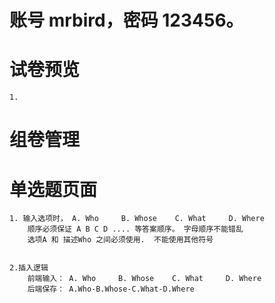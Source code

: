 # 账号 mrbird，密码 123456。

#  试卷预览
    1.
    
    
    
#  组卷管理




#  单选题页面
    1. 输入选项时， A. Who     B. Whose    C. What     D. Where 
        顺序必须保证 A B C D .... 等答案顺序。 字母顺序不能错乱
        选项A 和 描述Who 之间必须使用.  不能使用其他符号
        
        
    2.插入逻辑 
        前端输入： A. Who     B. Whose    C. What     D. Where
        后端保存： A.Who-B.Whose-C.What-D.Where
    
    
                 
